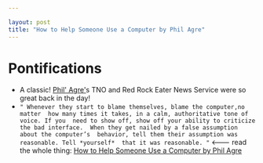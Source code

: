 ```yaml
---

layout: post
title: "How to Help Someone Use a Computer by Phil Agre"
---
```


# Pontifications

* A classic! [Phil' Agre'](https://en.wikipedia.org/wiki/Philip_E._Agre)s TNO and Red Rock Eater News Service were so great back in the day!
* ```" Whenever they start to blame themselves, blame the computer,no matter  how many times it takes, in a calm, authoritative tone of voice. If you  need to show off, show off your ability to criticize the bad interface.  When they get nailed by a false assumption about the computer’s  behavior, tell them their assumption was reasonable. Tell *yourself*  that it was reasonable. "``` <--- read the whole thing:  [How to Help Someone Use a Computer by Phil Agre](https://www.librarian.net/stax/4965/how-to-help-someone-use-a-computer-by-phil-agre/)

